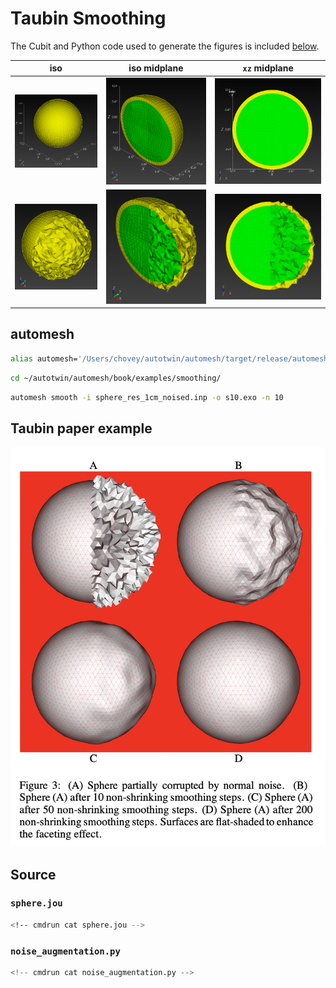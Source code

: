 # Taubin Smoothing

The Cubit and Python code used to generate the figures is included [below](#source).

iso | iso midplane | `xz` midplane
:---: | :---: | :---:
![sphere_10k.png](sphere_10k.png) | ![sphere_10k_iso_midplane.png](sphere_10k_iso_midplane.png) | ![sphere_10k_xz_midplane.png](sphere_10k_xz_midplane.png)
![sphere_10k_noised.png](sphere_10k_noised.png) | ![sphere_10k_iso_midplane_noised.png](sphere_10k_iso_midplane_noised.png) | ![sphere_10k_xz_midplane_noised.png](sphere_10k_xz_midplane_noised.png)

## automesh

```sh
alias automesh='/Users/chovey/autotwin/automesh/target/release/automesh'
```

```sh
cd ~/autotwin/automesh/book/examples/smoothing/
```

```sh
automesh smooth -i sphere_res_1cm_noised.inp -o s10.exo -n 10
```

## Taubin paper example

![sphere_surface_w_noise.png](sphere_surface_w_noise.png)

## Source

### `sphere.jou`

```sh
<!-- cmdrun cat sphere.jou -->
```

### `noise_augmentation.py`

```python
<!-- cmdrun cat noise_augmentation.py -->
```

